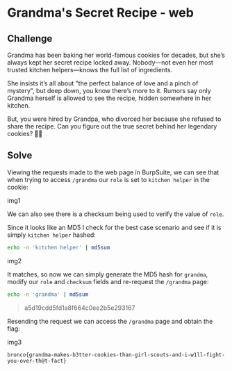 # Grandma's Secret Recipe - web

## Challenge

Grandma has been baking her world-famous cookies for decades, but she’s always kept her secret recipe locked away. Nobody—not even her most trusted kitchen helpers—knows the full list of ingredients.

She insists it’s all about "the perfect balance of love and a pinch of mystery", but deep down, you know there’s more to it. Rumors say only Grandma herself is allowed to see the recipe, hidden somewhere in her kitchen.

But, you were hired by Grandpa, who divorced her because she refused to share the recipe. Can you figure out the true secret behind her legendary cookies? 🍪👵

## Solve

Viewing the requests made to the web page in BurpSuite, we can see that when trying to access `/grandma` our `role` is set to `kitchen helper` in the cookie:

img1

We can also see there is a checksum being used to verify the value of `role`. 

Since it looks like an MD5 I check for the best case scenario and see if it is simply `kitchen helper` hashed:

```bash
echo -n 'kitchen helper' | md5sum
```

img2

It matches, so now we can simply generate the MD5 hash for `grandma`, modify our `role` and `checksum` fields and re-request the `/grandma` page:

```bash
echo -n 'grandma' | md5sum
```

> a5d19cdd5fd1a8f664c0ee2b5e293167


Resending the request we can access the `/grandma` page and obtain the flag:

img3

`bronco{grandma-makes-b3tter-cookies-than-girl-scouts-and-i-w1ll-fight-you-over-th@t-fact}`